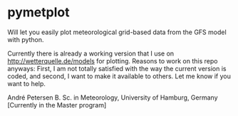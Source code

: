 # pymetplot
Will let you easily plot meteorological grid-based data from the GFS model with python.

Currently there is already a working version that I use on http://wetterquelle.de/models for plotting. Reasons to work on this repo anyways: First, I am not totally satisfied with the way the current version is coded, and second, I want to make it available to others. Let me know if you want to help.


André Petersen
B. Sc. in Meteorology, University of Hamburg, Germany
[Currently in the Master program]
